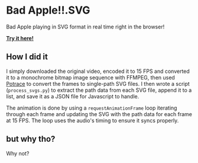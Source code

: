 # Bad Apple!!.SVG

Bad Apple playing in SVG format in real time right in the browser!

[**Try it here!**](https://buzzbyte.github.io/BadApple.SVG)

## How I did it

I simply downloaded the original video, encoded it to 15 FPS and converted it
to a monochrome bitmap image sequence with FFMPEG, then used
[Potrace](http://potrace.sourceforge.net) to convert the frames to single-path
SVG files. I then wrote a script (`process_svgs.py`) to extract the path data
from each SVG file, append it to a list, and save it as a JSON file for
Javascript to handle.

The animation is done by using a `requestAnimationFrame` loop iterating through
each frame and updating the SVG with the path data for each frame at 15 FPS.
The loop uses the audio's timing to ensure it syncs properly.

## but why tho?

Why not?
